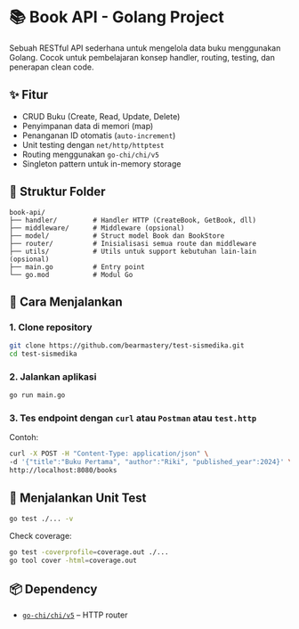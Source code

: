 # 📚 Book API - Golang Project

Sebuah RESTful API sederhana untuk mengelola data buku menggunakan Golang. Cocok untuk pembelajaran konsep handler, routing, testing, dan penerapan clean code.

## ✨ Fitur

- CRUD Buku (Create, Read, Update, Delete)
- Penyimpanan data di memori (map)
- Penanganan ID otomatis (`auto-increment`)
- Unit testing dengan `net/http/httptest`
- Routing menggunakan `go-chi/chi/v5`
- Singleton pattern untuk in-memory storage

## 📁 Struktur Folder

```
book-api/
├── handler/         # Handler HTTP (CreateBook, GetBook, dll)
├── middleware/      # Middleware (opsional)
├── model/           # Struct model Book dan BookStore
├── router/          # Inisialisasi semua route dan middleware
├── utils/           # Utils untuk support kebutuhan lain-lain (opsional)
├── main.go          # Entry point
└── go.mod           # Modul Go
```

## 🚀 Cara Menjalankan

### 1. Clone repository

```bash
git clone https://github.com/bearmastery/test-sismedika.git
cd test-sismedika
```

### 2. Jalankan aplikasi

```bash
go run main.go
```

### 3. Tes endpoint dengan `curl` atau `Postman` atau `test.http`

Contoh:

```bash
curl -X POST -H "Content-Type: application/json" \
-d '{"title":"Buku Pertama", "author":"Riki", "published_year":2024}' \
http://localhost:8080/books
```

## 🧪 Menjalankan Unit Test

```bash
go test ./... -v
```

Check coverage:

```bash
go test -coverprofile=coverage.out ./...
go tool cover -html=coverage.out
```

## 📦 Dependency

- [`go-chi/chi/v5`](https://github.com/go-chi/chi) – HTTP router
